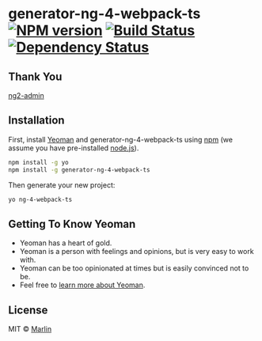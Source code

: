 # generator-ng-4-webpack-ts [![NPM version][npm-image]][npm-url] [![Build Status][travis-image]][travis-url] [![Dependency Status][daviddm-image]][daviddm-url]
> 

## Thank You
[ng2-admin](https://github.com/akveo/ng2-admin)
## Installation

First, install [Yeoman](http://yeoman.io) and generator-ng-4-webpack-ts using [npm](https://www.npmjs.com/) (we assume you have pre-installed [node.js](https://nodejs.org/)).

```bash
npm install -g yo
npm install -g generator-ng-4-webpack-ts
```

Then generate your new project:

```bash
yo ng-4-webpack-ts
```

## Getting To Know Yeoman

 * Yeoman has a heart of gold.
 * Yeoman is a person with feelings and opinions, but is very easy to work with.
 * Yeoman can be too opinionated at times but is easily convinced not to be.
 * Feel free to [learn more about Yeoman](http://yeoman.io/).

## License

MIT © [Marlin](https://github.com/tadimy/)


[npm-image]: https://badge.fury.io/js/generator-ng-4-webpack-ts.svg
[npm-url]: https://npmjs.org/package/generator-ng-4-webpack-ts
[travis-image]: https://travis-ci.org/tadimy/generator-ng-4-webpack-ts.svg?branch=master
[travis-url]: https://travis-ci.org/tadimy/generator-ng-4-webpack-ts
[daviddm-image]: https://david-dm.org/tadimy/generator-ng-4-webpack-ts.svg?theme=shields.io
[daviddm-url]: https://david-dm.org/tadimy/generator-ng-4-webpack-ts
